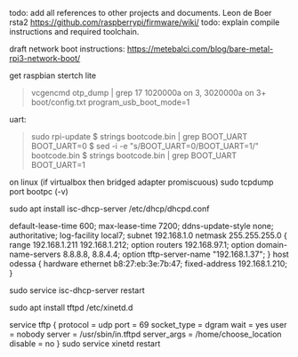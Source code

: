 todo: add all references to other projects and documents.
Leon de Boer
rsta2
https://github.com/raspberrypi/firmware/wiki/
todo: explain compile instructions and required toolchain.

draft network boot instructions:
https://metebalci.com/blog/bare-metal-rpi3-network-boot/

get raspbian stertch lite
>vcgencmd otp_dump | grep 17
1020000a on 3, 3020000a on 3+
boot/config.txt
program_usb_boot_mode=1

uart:
>sudo rpi-update
$ strings bootcode.bin | grep BOOT_UART
BOOT_UART=0
$ sed -i -e "s/BOOT_UART=0/BOOT_UART=1/" bootcode.bin
$ strings bootcode.bin | grep BOOT_UART
BOOT_UART=1


on linux (if virtualbox then bridged adapter promiscuous)
sudo tcpdump port bootpc (-v)

sudo apt install isc-dhcp-server
/etc/dhcp/dhcpd.conf

default-lease-time 600;
max-lease-time 7200;
ddns-update-style none;
authoritative;
log-facility local7;
subnet 192.168.1.0 netmask 255.255.255.0 {
  range 192.168.1.211 192.168.1.212;
  option routers 192.168.97.1;
  option domain-name-servers 8.8.8.8, 8.8.4.4;
  option tftp-server-name "192.168.1.37";
}
host odessa {
  hardware ethernet b8:27:eb:3e:7b:47;
  fixed-address 192.168.1.210;
}

sudo service isc-dhcp-server restart

sudo apt install tftpd
/etc/xinetd.d

service tftp
{
  protocol        = udp
  port            = 69
  socket_type     = dgram
  wait            = yes
  user            = nobody
  server          = /usr/sbin/in.tftpd
  server_args     = /home/choose_location
  disable         = no
}
sudo service xinetd restart



